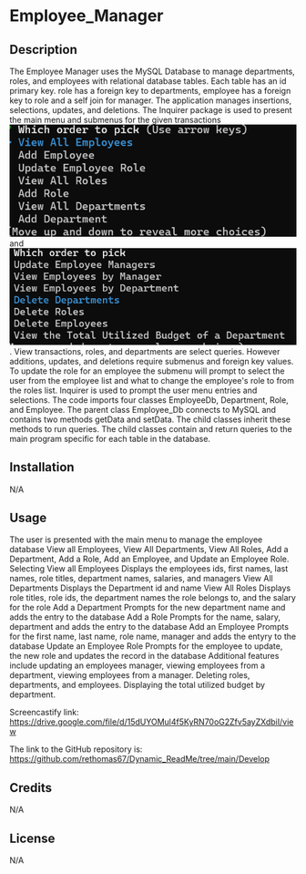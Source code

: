# Employee_Manager

## Description

The Employee Manager uses the MySQL Database to manage departments, roles, and employees with relational database tables. Each table has an id primary key. role has a foreign key to departments, employee has a foreign key to role and a self join for manager. The application manages insertions, selections, updates, and deletions. The Inquirer package is used to present the main menu and submenus for the given transactions
![alt text](image.png) and ![alt text](image-1.png). View transactions, roles, and departments are select queries.
However additions, updates, and deletions require submenus and foreign key values. To update the role for an employee the submenu will prompt to select the user from the employee list and what to change the employee's role to from the roles list. Inquirer is used to prompt the user menu entries and selections. The code imports four classes
EmployeeDb, Department, Role, and Employee. The parent class Employee_Db connects to MySQL and contains two methods getData and setData. The child classes inherit these methods to run queries. The child classes contain and return queries to the main program specific for each table in the database.

## Installation

N/A

## Usage

The user is presented with the main menu to manage the employee database
View all Employees, View All Departments, View All Roles, Add a Department, Add a Role,
Add an Employee, and Update an Employee Role.
Selecting
View all Employees
Displays the employees ids, first names, last names, role titles, department names, salaries, and managers
View All Departments
Displays the Department id and name
View All Roles
Displays role titles, role ids, the department names the role belongs to, and the salary for the role
Add a Department
Prompts for the new department name and adds the entry to the database
Add a Role
Prompts for the name, salary, department and adds the entry to the database
Add an Employee
Prompts for the first name, last name, role name, manager and adds the entyry to the database
Update an Employee Role
Prompts for the employee to update, the new role and updates the record in the database
Additional features include updating an employees manager, viewing employees from a department, viewing employees from a manager. Deleting roles, departments, and employees. Displaying the total utilized budget by department.

Screencastify link:
https://drive.google.com/file/d/15dUYOMul4f5KyRN70oG2Zfv5ayZXdbiI/view

The link to the GitHub repository is:
https://github.com/rethomas67/Dynamic_ReadMe/tree/main/Develop

## Credits

N/A

## License

N/A
